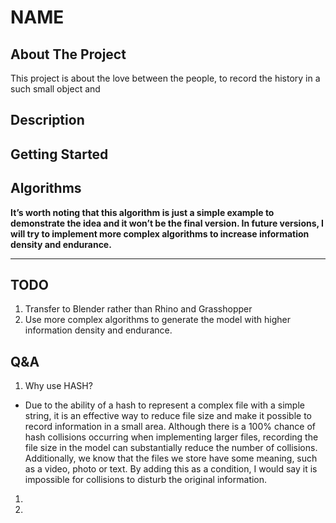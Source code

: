 # NAME
## About The Project
This project is about the love between the people, to record the history in a such small object and 
## Description


## Getting Started


## Algorithms
**It’s worth noting that this algorithm is just a simple example to demonstrate the idea and it won’t be the final version. In future versions, I will try to implement more complex algorithms to increase information density and endurance.**

----------------------------------------------------------------

## TODO
1. Transfer to Blender rather than Rhino and Grasshopper
2. Use more complex algorithms to generate the model with higher information density and endurance.

## Q&A
1. Why use HASH?
* Due to the ability of a hash to represent a complex file with a simple string, it is an effective way to reduce file size and make it possible to record information in a small area. Although there is a 100% chance of hash collisions occurring when implementing larger files, recording the file size in the model can substantially reduce the number of collisions. Additionally, we know that the files we store have some meaning, such as a video, photo or text. By adding this as a condition, I would say it is impossible for collisions to disturb the original information.
1. 
2. 
